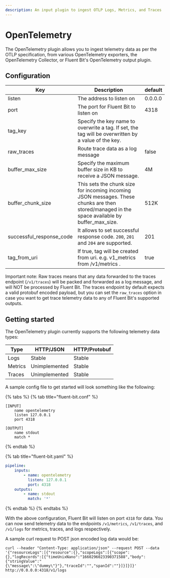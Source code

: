 ```yaml
---
description: An input plugin to ingest OTLP Logs, Metrics, and Traces
---
```


# OpenTelemetry

The OpenTelemetry plugin allows you to ingest telemetry data as per the OTLP specification, from various OpenTelemetry exporters, the OpenTelemetry Collector, or Fluent Bit's OpenTelemetry output plugin.

## Configuration <a href="#configuration" id="configuration"></a>

| Key           | Description                                                                                                                                    | default |
| ----------------- | ---------------------------------------------------------------------------------------------------------------------------------------------- | ------- |
| listen            | The address to listen on                                                                                                                       | 0.0.0.0 |
| port              | The port for Fluent Bit to listen on                                                                                                           | 4318    |
| tag_key           | Specify the key name to overwrite a tag. If set, the tag will be overwritten by a value of the key.                                            |         |
| raw_traces        | Route trace data as a log message                                                                                                              | false   |
| buffer_max_size   | Specify the maximum buffer size in KB to receive a JSON message.                                                                               | 4M      |
| buffer_chunk_size | This sets the chunk size for incoming incoming JSON messages. These chunks are then stored/managed in the space available by buffer_max_size.  | 512K    |
|successful_response_code | It allows to set successful response code. `200`, `201` and `204` are supported.| 201 |
| tag_from_uri      | If true, tag will be created from uri. e.g. v1_metrics from /v1/metrics .                                                                      | true    |

Important note: Raw traces means that any data forwarded to the traces endpoint (`/v1/traces`) will be packed and forwarded as a log message, and will NOT be processed by Fluent Bit. The traces endpoint by default expects a valid protobuf encoded payload, but you can set the `raw_traces` option in case you want to get trace telemetry data to any of Fluent Bit's supported outputs.

## Getting started

The OpenTelemetry plugin currently supports the following telemetry data types:

|     Type    |    HTTP/JSON  |   HTTP/Protobuf |
| ----------- | ------------- | --------------- |
|    Logs     |     Stable    |      Stable     |
|    Metrics  | Unimplemented |      Stable     |
|    Traces   | Unimplemented |      Stable     |

A sample config file to get started will look something like the following:


{% tabs %}
{% tab title="fluent-bit.conf" %}
```
[INPUT]
	name opentelemetry
	listen 127.0.0.1
	port 4318

[OUTPUT]
	name stdout
	match *
```
{% endtab %}

{% tab title="fluent-bit.yaml" %}
```yaml
pipeline:
    inputs:
        - name: opentelemetry
          listen: 127.0.0.1
          port: 4318
    outputs:
        - name: stdout
          match: '*'
```
{% endtab %}
{% endtabs %}

With the above configuration, Fluent Bit will listen on port `4318` for data. You can now send telemetry data to the endpoints `/v1/metrics`, `/v1/traces`, and `/v1/logs` for metrics, traces, and logs respectively.

A sample curl request to POST json encoded log data would be:
```
curl --header "Content-Type: application/json" --request POST --data '{"resourceLogs":[{"resource":{},"scopeLogs":[{"scope":{},"logRecords":[{"timeUnixNano":"1660296023390371588","body":{"stringValue":"{\"message\":\"dummy\"}"},"traceId":"","spanId":""}]}]}]}'   http://0.0.0.0:4318/v1/logs
```
